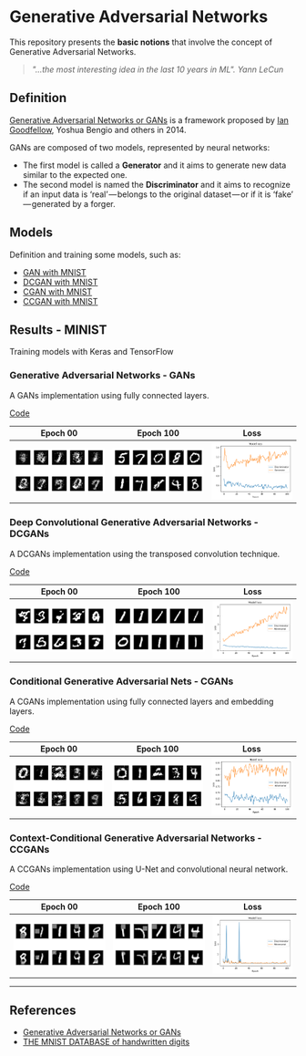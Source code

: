 # Generative Adversarial Networks

This repository presents the **basic notions** that involve the concept of Generative Adversarial Networks.

> *"...the most interesting idea in the last 10 years in ML". Yann LeCun*

## Definition

[Generative Adversarial Networks or GANs](https://arxiv.org/abs/1406.2661) is a framework proposed by [Ian Goodfellow](http://www.iangoodfellow.com/), Yoshua Bengio and others in 2014.

GANs are composed of two models, represented by neural networks:
* The first model is called a **Generator** and it aims to generate new data similar to the expected one. 
* The second model is named the **Discriminator** and it aims to recognize if an input data is ‘real’ — belongs to the original dataset — or if it is ‘fake’ — generated by a forger.

## Models

Definition and training some models, such as:

* [GAN with MNIST](https://github.com/mafda/generative_adversarial_networks_101/blob/master/src/01_GAN_MNIST.ipynb)
* [DCGAN with MNIST](https://github.com/mafda/generative_adversarial_networks_101/blob/master/src/02_DCGAN_MNIST.ipynb)
* [CGAN with MNIST](https://github.com/mafda/generative_adversarial_networks_101/blob/master/src/03_CGAN_MNIST.ipynb)
* [CCGAN with MNIST](https://github.com/mafda/generative_adversarial_networks_101/blob/master/src/04_CCGAN_MNIST.ipynb)

## Results - MINIST

Training models with Keras and TensorFlow

### Generative Adversarial Networks - GANs
A GANs implementation using fully connected layers.

[Code](https://github.com/mafda/generative_adversarial_networks_101/blob/master/src/01_GAN_MNIST.ipynb)

| Epoch 00 | Epoch 100 | Loss |
|----------|-----------|------|
| ![GAN with MNIST](img/00_gan.png) | ![GAN with MNIST](img/100_gan.png)| ![GAN with MNIST](img/loss_gan.png)|

### Deep Convolutional Generative Adversarial Networks - DCGANs
A DCGANs implementation using the transposed convolution technique.

[Code](https://github.com/mafda/generative_adversarial_networks_101/blob/master/src/02_DCGAN_MNIST.ipynb)

| Epoch 00 | Epoch 100 | Loss |
|----------|-----------|------|
| ![GAN with MNIST](img/00_dcgan.png) | ![GAN with MNIST](img/100_dcgan.png)| ![GAN with MNIST](img/loss_dcgan.png)|

### Conditional Generative Adversarial Nets - CGANs
A CGANs implementation using fully connected layers and embedding layers.

[Code](https://github.com/mafda/generative_adversarial_networks_101/blob/master/src/03_CGAN_MNIST.ipynb)

| Epoch 00 | Epoch 100 | Loss |
|----------|-----------|------|
| ![CGAN with MNIST](img/00_cgan.png) | ![CGAN with MNIST](img/100_cgan.png)| ![CGAN with MNIST](img/loss_cgan.png)|

### Context-Conditional Generative Adversarial Networks - CCGANs
A CCGANs implementation using U-Net and convolutional neural network.

[Code](https://github.com/mafda/generative_adversarial_networks_101/blob/master/src/04_CCGAN_MNIST.ipynb)

| Epoch 00 | Epoch 100 | Loss |
|----------|-----------|------|
| ![CGAN with MNIST](img/00_ccgan.png) | ![CGAN with MNIST](img/100_ccgan.png)| ![CGAN with MNIST](img/loss_ccgan.png)|

---

## References

* [Generative Adversarial Networks or GANs](https://arxiv.org/abs/1406.2661)
* [THE MNIST DATABASE of handwritten digits](http://yann.lecun.com/exdb/mnist/)

